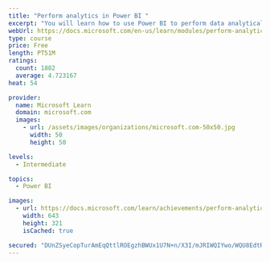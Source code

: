 ```yaml
---
title: "Perform analytics in Power BI "
excerpt: "You will learn how to use Power BI to perform data analytical functions, how to identify outliers in your data, how to group data together, and how to bin data for analysis. You will also learn how to perform time series analysis. Finally, you will work with advanced analytic features of Power BI, such as Quick Insights, AI Insights, and the Analyze feature."
webUrl: https://docs.microsoft.com/en-us/learn/modules/perform-analytics-power-bi/
type: course
price: Free
length: PT51M
ratings:
  count: 1882
  average: 4.723167
heat: 54

provider:
  name: Microsoft Learn
  domain: microsoft.com
  images:
    - url: /assets/images/organizations/microsoft.com-50x50.jpg
      width: 50
      height: 50

levels:
  - Intermediate

topics:
  - Power BI

images:
  - url: https://docs.microsoft.com/learn/achievements/perform-analytics-power-bi-social.png
    width: 643
    height: 321
    isCached: true

secured: "DUnZSyeCopTurAmEqQttlROEgzhBWUx1U7N+n/X3I/mJRIWQIYwo/WQU8EdtR349o+wGPjqKqIhDRkSulKkSSo2VoV+BLLO5pHIbmfeiBAns8wrBT/ZxfyV1AZwVlHjlhUDCaKTBSkv5lhEezebdyE/STG6cLFbMQa/vf2ytfnnPhNY0pZz4MEI4QBaHitjk+J+YKAo/c6DvPNdH1Cx0gsWqlRzEqwya7Jln5LEgdQ9qMgqRQQE7IkFGz6WqUh3VyaqJza0tc0k4VTTF71brybS1JvvFrfO9g0RD7VcIwnlKO8sY5f3baKCIujZ9+JB7AHXwl3zNislUvMoZqWlqvQIg1U01HWDDS3Qxgy7aocT6L9zFfVLE+Gvj1dsyUPkvE6gOEIoB3qD6u994H6V2BPQfm7WEJOBELCvAhXX+cNo=;xX8+Zc4aMIpFhnVLEUl3QA=="
---
```


